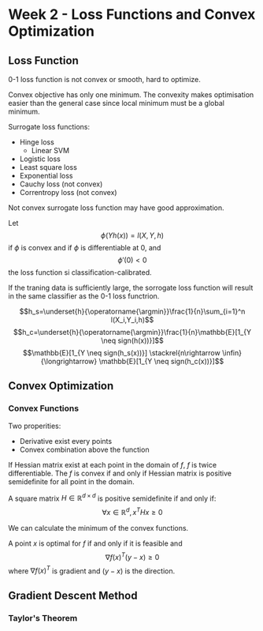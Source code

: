 # Week 2 - Loss Functions and Convex Optimization

## Loss Function
0-1 loss function is not convex or smooth, hard to optimize.

Convex objective has only one minimum. The convexity makes optimisation 
easier than the general case since local minimum must be a global minimum.


Surrogate loss functions:
- Hinge loss
  - Linear SVM
- Logistic loss
- Least square loss
- Exponential loss
- Cauchy loss (not convex)
- Correntropy loss (not convex)

Not convex surrogate loss function may have good approximation.

Let
$$\phi(Yh(x))=l(X,Y,h)$$
if $\phi$ is convex and if $\phi$ is differentiable at 0, and 
$$\phi'(0)<0$$
the loss function si classification-calibrated.

If the traning data is sufficiently large, the sorrogate loss function will result in the same classifier as the 0-1 loss functrion.

$$h_s=\underset{h}{\operatorname{\argmin}}\frac{1}{n}\sum_{i=1}^n l(X_i,Y_i,h)$$
$$h_c=\underset{h}{\operatorname{\argmin}}\frac{1}{n}\mathbb{E}[1_{Y \neq sign(h(x))}]$$
$$\mathbb{E}[1_{Y \neq sign(h_s(x))}] \stackrel{n\rightarrow \infin}{\longrightarrow} \mathbb{E}[1_{Y \neq sign(h_c(x))}]$$

## Convex Optimization


### Convex Functions
Two properities:
- Derivative exist every points
- Convex combination above the function

If Hessian matrix exist at each point in the domain of $f$, $f$ is twice differentiable. The $f$ is convex if and only if Hessian matrix is positive semidefinite for all point in the domain.

A square matrix $H\in \mathbb{R}^{d \times d}$ is positive semidefinite if and only if:
$$\forall x \in \mathbb{R}^d, x^THx\ge0$$

We can calculate the minimum of the convex functions.

A point $x$ is optimal for $f$ if and only if it is feasible and 
$$\nabla f(x)^T(y-x)\ge0$$
where $\nabla f(x)^T$ is gradient and $(y-x)$ is the direction.

## Gradient Descent Method

### Taylor's Theorem



